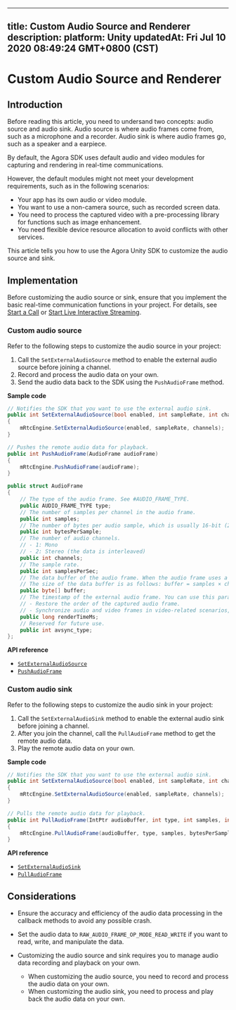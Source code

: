 
---
title: Custom Audio Source and Renderer
description: 
platform: Unity
updatedAt: Fri Jul 10 2020 08:49:24 GMT+0800 (CST)
---
# Custom Audio Source and Renderer
## Introduction

Before reading this article, you need to undersand two concepts: audio source and audio sink. Audio source is where audio frames come from, such as a microphone and a recorder. Audio sink is where audio frames go, such as a speaker and a earpiece.

By default, the Agora SDK uses default audio and video modules for capturing and rendering in real-time communications. 

However, the default modules might not meet your development requirements, such as in the following scenarios:

- Your app has its own audio or video module.
- You want to use a non-camera source, such as recorded screen data.
- You need to process the captured video with a pre-processing library for functions such as image enhancement.
- You need flexible device resource allocation to avoid conflicts with other services.

This article tells you how to use the Agora Unity SDK to customize the audio source and sink.

## Implementation

Before customizing the audio source or sink, ensure that you implement the basic real-time communication functions in your project. For details, see [Start a Call](../../en/Interactive%20Broadcast/start_call_audio_unity.md) or [Start Live Interactive Streaming](../../en/Interactive%20Broadcast/start_live_audio_unity.md).

### Custom audio source

Refer to the following steps to customize the audio source in your project:

1. Call the `SetExternalAudioSource` method to enable the external audio source before joining a channel.
2. Record and process the audio data on your own.
3. Send the audio data back to the SDK using the `PushAudioFrame` method.

**Sample code**

```c#
// Notifies the SDK that you want to use the external audio sink.
public int SetExternalAudioSource(bool enabled, int sampleRate, int channels)
{
    mRtcEngine.SetExternalAudioSource(enabled, sampleRate, channels);
}

// Pushes the remote audio data for playback.
public int PushAudioFrame(AudioFrame audioFrame)
{
    mRtcEngine.PushAudioFrame(audioFrame);
}

public struct AudioFrame 
{
    // The type of the audio frame. See #AUDIO_FRAME_TYPE.
    public AUDIO_FRAME_TYPE type;
    // The number of samples per channel in the audio frame.
    public int samples;  
    // The number of bytes per audio sample, which is usually 16-bit (2-byte).
    public int bytesPerSample;  
    // The number of audio channels.
    // - 1: Mono
    // - 2: Stereo (the data is interleaved)
    public int channels;  
    // The sample rate.
    public int samplesPerSec;  
    // The data buffer of the audio frame. When the audio frame uses a stereo channel, the data buffer is interleaved. 
    // The size of the data buffer is as follows: buffer = samples × channels × bytesPerSample.
    public byte[] buffer;  
    // The timestamp of the external audio frame. You can use this parameter for the following purposes:
    // - Restore the order of the captured audio frame.
    // - Synchronize audio and video frames in video-related scenarios, including where external video sources are used.
    public long renderTimeMs;
    // Reserved for future use.
    public int avsync_type;
};
```

**API reference**

- [`SetExternalAudioSource`](https://docs.agora.io/en/Interactive%20Broadcast/API%20Reference/unity/classagora__gaming__rtc_1_1_i_rtc_engine.html#a91a7599be9ca163f0b43c83a4b3a902e)
- [`PushAudioFrame`](https://docs.agora.io/en/Interactive%20Broadcast/API%20Reference/unity/classagora__gaming__rtc_1_1_i_rtc_engine.html#ac7340e14573a6fdf089924b228555ba7)

### Custom audio sink

Refer to the following steps to customize the audio sink in your project:

1. Call the `SetExternalAudioSink` method to enable the external audio sink before joining a channel.
2. After you join the channel, call the `PullAudioFrame` method to get the remote audio data.
3. Play the remote audio data on your own.

**Sample code**

```c#
// Notifies the SDK that you want to use the external audio sink.
public int SetExternalAudioSource(bool enabled, int sampleRate, int channels)
{
    mRtcEngine.SetExternalAudioSource(enabled, sampleRate, channels);
}

// Pulls the remote audio data for playback.
public int PullAudioFrame(IntPtr audioBuffer, int type, int samples, int bytesPerSample, int channels, int samplesPerSec, long renderTimeMs, int avsync_type)
{
    mRtcEngine.PullAudioFrame(audioBuffer, type, samples, bytesPerSample, channels, samplesPerSec, renderTimeMs, avsync_type);
}
```

**API reference**

- [`SetExternalAudioSink`](https://docs.agora.io/en/Interactive%20Broadcast/API%20Reference/unity/classagora__gaming__rtc_1_1_i_rtc_engine.html#ac767651baab2797313e4c13db7f66260)
- [`PullAudioFrame`](https://docs.agora.io/en/Interactive%20Broadcast/API%20Reference/unity/classagora__gaming__rtc_1_1_audio_raw_data_manager.html#a6aa04f6b4cf488d46bc64b39a11d891e)

## Considerations

* Ensure the accuracy and efficiency of the audio data processing in the callback methods to avoid any possible crash.
* Set the audio data to `RAW_AUDIO_FRAME_OP_MODE_READ_WRITE` if you want to read, write, and manipulate the data.
* Customizing the audio source and sink requires you to manage audio data recording and playback on your own.

	- When customizing the audio source, you need to record and process the audio data on your own.
	- When customizing the audio sink, you need to process and play back the audio data on your own.
